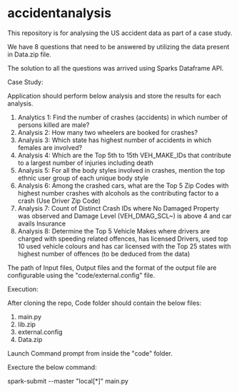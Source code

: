 # accidentanalysis
This repository is for analysing the US accident data as part of a case study. 


We have 8 questions that need to be answered by utilizing the data present in Data.zip file. 

The solution to all the questions was arrived using Sparks Dataframe API. 

Case Study:

Application should perform below analysis and store the results for each analysis.

1.	Analytics 1: Find the number of crashes (accidents) in which number of persons killed are male?
2.	Analysis 2: How many two wheelers are booked for crashes? 
3.	Analysis 3: Which state has highest number of accidents in which females are involved? 
4.	Analysis 4: Which are the Top 5th to 15th VEH_MAKE_IDs that contribute to a largest number of injuries including death
5.	Analysis 5: For all the body styles involved in crashes, mention the top ethnic user group of each unique body style  
6.	Analysis 6: Among the crashed cars, what are the Top 5 Zip Codes with highest number crashes with alcohols as the contributing factor to a crash (Use Driver Zip Code)
7.	Analysis 7: Count of Distinct Crash IDs where No Damaged Property was observed and Damage Level (VEH_DMAG_SCL~) is above 4 and car avails Insurance
8.	Analysis 8: Determine the Top 5 Vehicle Makes where drivers are charged with speeding related offences, has licensed Drivers, used top 10 used vehicle colours and has car licensed with the Top 25 states with highest number of offences (to be deduced from the data)


The path of Input files, Output files and the format of the output file are configurable using the "code/external.config" file. 


Execution: 

After cloning the repo, 
Code folder should contain the below files:
  1. main.py
  2. lib.zip
  3. external.config
  4. Data.zip
  
Launch Command prompt from inside the "code" folder. 

Execture the below command:

spark-submit --master "local[*]"  main.py
